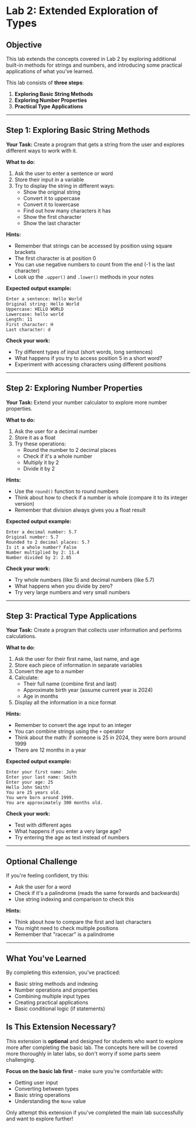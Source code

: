 # **Lab 2: Extended Exploration of Types**

## **Objective**
This lab extends the concepts covered in Lab 2 by exploring additional built-in methods for strings and numbers, and introducing some practical applications of what you've learned.

This lab consists of **three steps**:
1. **Exploring Basic String Methods**
2. **Exploring Number Properties**
3. **Practical Type Applications**

---

## **Step 1: Exploring Basic String Methods**

**Your Task:** Create a program that gets a string from the user and explores different ways to work with it.

**What to do:**
1. Ask the user to enter a sentence or word
2. Store their input in a variable
3. Try to display the string in different ways:
   - Show the original string
   - Convert it to uppercase
   - Convert it to lowercase
   - Find out how many characters it has
   - Show the first character
   - Show the last character

**Hints:**
- Remember that strings can be accessed by position using square brackets
- The first character is at position 0
- You can use negative numbers to count from the end (-1 is the last character)
- Look up the `.upper()` and `.lower()` methods in your notes

**Expected output example:**
```
Enter a sentence: Hello World
Original string: Hello World
Uppercase: HELLO WORLD
Lowercase: hello world
Length: 11
First character: H
Last character: d
```

**Check your work:**
- Try different types of input (short words, long sentences)
- What happens if you try to access position 5 in a short word?
- Experiment with accessing characters using different positions

---

## **Step 2: Exploring Number Properties**

**Your Task:** Extend your number calculator to explore more number properties.

**What to do:**
1. Ask the user for a decimal number
2. Store it as a float
3. Try these operations:
   - Round the number to 2 decimal places
   - Check if it's a whole number
   - Multiply it by 2
   - Divide it by 2

**Hints:**
- Use the `round()` function to round numbers
- Think about how to check if a number is whole (compare it to its integer version)
- Remember that division always gives you a float result

**Expected output example:**
```
Enter a decimal number: 5.7
Original number: 5.7
Rounded to 2 decimal places: 5.7
Is it a whole number? False
Number multiplied by 2: 11.4
Number divided by 2: 2.85
```

**Check your work:**
- Try whole numbers (like 5) and decimal numbers (like 5.7)
- What happens when you divide by zero?
- Try very large numbers and very small numbers

---

## **Step 3: Practical Type Applications**

**Your Task:** Create a program that collects user information and performs calculations.

**What to do:**
1. Ask the user for their first name, last name, and age
2. Store each piece of information in separate variables
3. Convert the age to a number
4. Calculate:
   - Their full name (combine first and last)
   - Approximate birth year (assume current year is 2024)
   - Age in months
5. Display all the information in a nice format

**Hints:**
- Remember to convert the age input to an integer
- You can combine strings using the `+` operator
- Think about the math: if someone is 25 in 2024, they were born around 1999
- There are 12 months in a year

**Expected output example:**
```
Enter your first name: John
Enter your last name: Smith
Enter your age: 25
Hello John Smith!
You are 25 years old.
You were born around 1999.
You are approximately 300 months old.
```

**Check your work:**
- Test with different ages
- What happens if you enter a very large age?
- Try entering the age as text instead of numbers

---

## **Optional Challenge**

If you're feeling confident, try this:
- Ask the user for a word
- Check if it's a palindrome (reads the same forwards and backwards)
- Use string indexing and comparison to check this

**Hints:**
- Think about how to compare the first and last characters
- You might need to check multiple positions
- Remember that "racecar" is a palindrome

---

## **What You've Learned**

By completing this extension, you've practiced:
- Basic string methods and indexing
- Number operations and properties
- Combining multiple input types
- Creating practical applications
- Basic conditional logic (if statements)

## **Is This Extension Necessary?**

This extension is **optional** and designed for students who want to explore more after completing the basic lab. The concepts here will be covered more thoroughly in later labs, so don't worry if some parts seem challenging.

**Focus on the basic lab first** - make sure you're comfortable with:
- Getting user input
- Converting between types
- Basic string operations
- Understanding the `None` value

Only attempt this extension if you've completed the main lab successfully and want to explore further!
